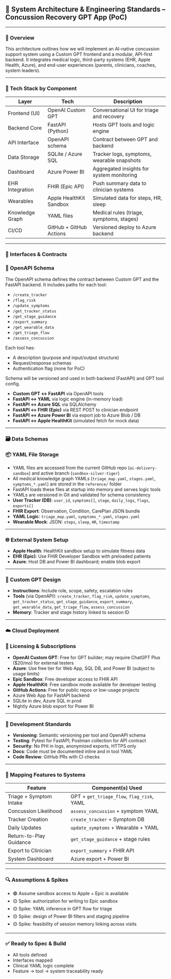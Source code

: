 ## 🧱 System Architecture & Engineering Standards – Concussion Recovery GPT App (PoC)

---

### 🧭 Overview
This architecture outlines how we will implement an AI-native concussion support system using a Custom GPT frontend and a modular, API-first backend. It integrates medical logic, third-party systems (EHR, Apple Health, Azure), and end-user experiences (parents, clinicians, coaches, system leaders).

---

### 🧰 Tech Stack by Component

| Layer              | Tech                     | Description                                 |
|-------------------|--------------------------|---------------------------------------------|
| Frontend (UI)     | OpenAI Custom GPT        | Conversational UI for triage and recovery   |
| Backend Core      | FastAPI (Python)         | Hosts GPT tools and logic engine            |
| API Interface     | OpenAPI schema           | Contract between GPT and backend            |
| Data Storage      | SQLite / Azure SQL       | Tracker logs, symptoms, wearable snapshots  |
| Dashboard         | Azure Power BI           | Aggregated insights for system monitoring   |
| EHR Integration   | FHIR (Epic API)          | Push summary data to clinician systems      |
| Wearables         | Apple HealthKit Sandbox  | Simulated data for steps, HR, sleep         |
| Knowledge Graph   | YAML files               | Medical rules (triage, symptoms, stages)    |
| CI/CD             | GitHub + GitHub Actions  | Versioned deploy to Azure backend           |

---

### 🔗 Interfaces & Contracts

### 📜 OpenAPI Schema
The OpenAPI schema defines the contract between Custom GPT and the FastAPI backend. It includes paths for each tool:
- `/create_tracker`
- `/flag_risk`
- `/update_symptoms`
- `/get_tracker_status`
- `/get_stage_guidance`
- `/export_summary`
- `/get_wearable_data`
- `/get_triage_flow`
- `/assess_concussion`

Each tool has:
- A description (purpose and input/output structure)
- Request/response schemas
- Authentication flag (none for PoC)

Schema will be versioned and used in both backend (FastAPI) and GPT tool config.
- **Custom GPT ↔ FastAPI** via OpenAPI tools
- **FastAPI ↔ YAML** via logic engine (in-memory load)
- **FastAPI ↔ Azure SQL** via SQLAlchemy
- **FastAPI ↔ FHIR (Epic)** via REST POST to clinician endpoint
- **FastAPI ↔ Azure Power BI** via export job to Azure Blob / DB
- **FastAPI ↔ Apple HealthKit** (simulated fetch for mock data)

---

### 🗃️ Data Schemas

### 📦 YAML File Storage
- YAML files are accessed from the current GitHub repo (`ai-delivery-sandbox`) and active branch (`sandbox-silver-tiger`)
- All medical knowledge graph YAMLs (`triage_map.yaml`, `stages.yaml`, `symptoms_*.yaml`) are stored in the `reference/` folder
- FastAPI loads these files at startup into memory and serves logic tools
- YAMLs are versioned in Git and validated for schema consistency
- **User Tracker (DB)**: `user_id`, `symptoms[]`, `stage`, `daily_logs`, `flags`, `exports[]`
- **FHIR Export**: Observation, Condition, CarePlan JSON bundle
- **YAML Logic**: `triage_map.yaml`, `symptoms_*.yaml`, `stages.yaml`
- **Wearable Mock**: JSON: `steps`, `sleep`, `HR`, `timestamp`

---

### 🌐 External System Setup
- **Apple Health**: HealthKit sandbox setup to simulate fitness data
- **EHR (Epic)**: Use FHIR Developer Sandbox with preloaded patients
- **Azure**: Host DB and Power BI dashboard; enable blob export

---

### 🧠 Custom GPT Design
- **Instructions**: Include role, scope, safety, escalation rules
- **Tools** (via OpenAPI): `create_tracker`, `flag_risk`, `update_symptoms`, `get_tracker_status`, `get_stage_guidance`, `export_summary`, `get_wearable_data`, `get_triage_flow`, `assess_concussion`
- **Memory**: Tracker and stage history linked to session ID

---

### ☁️ Cloud Deployment

### 📄 Licensing & Subscriptions
- **OpenAI Custom GPT**: Free for GPT builder; may require ChatGPT Plus ($20/mo) for external testers
- **Azure**: Use free tier for Web App, SQL DB, and Power BI (subject to usage limits)
- **Epic Sandbox**: Free developer access to FHIR API
- **Apple HealthKit**: Free sandbox mode available for developer testing
- **GitHub Actions**: Free for public repos or low-usage projects
- Azure Web App for FastAPI backend
- SQLite in dev, Azure SQL in prod
- Nightly Azure blob export for Power BI

---

### 🔧 Development Standards
- **Versioning**: Semantic versioning per tool and OpenAPI schema
- **Testing**: Pytest for FastAPI; Postman collection for API contract
- **Security**: No PHI in logs, anonymized exports, HTTPS only
- **Docs**: Code must be documented inline and in tool YAML
- **Code Review**: GitHub PRs with CI checks

---

### 🧭 Mapping Features to Systems
| Feature                     | Component(s) Used                          |
|----------------------------|-------------------------------------------|
| Triage + Symptom Intake    | GPT + `get_triage_flow`, `flag_risk`, YAML|
| Concussion Likelihood      | `assess_concussion` + symptom YAML        |
| Tracker Creation           | `create_tracker` + Symptom DB             |
| Daily Updates              | `update_symptoms` + Wearable + YAML       |
| Return-to-Play Guidance    | `get_stage_guidance` + stage rules        |
| Export to Clinician        | `export_summary` + FHIR API               |
| System Dashboard           | Azure export + Power BI                   |

---

### 🔍 Assumptions & Spikes
- 🟢 Assume sandbox access to Apple + Epic is available
- 🟡 Spike: authorization for writing to Epic sandbox
- 🟡 Spike: YAML inference in GPT flow for triage
- 🟡 Spike: design of Power BI filters and staging pipeline
- 🟡 Spike: feasibility of session memory linking across visits

---

### ✅ Ready to Spec & Build
- All tools defined
- Interfaces mapped
- Clinical YAML logic complete
- Feature → tool → system traceability ready